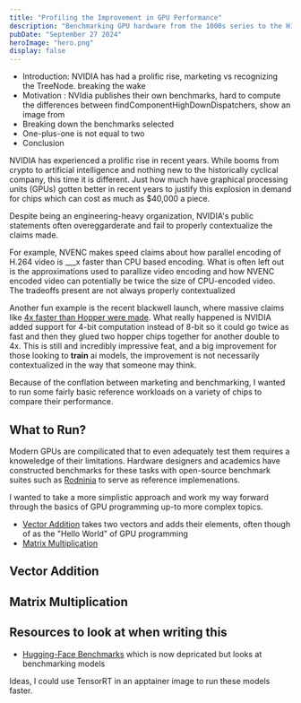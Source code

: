 ```yaml
---
title: "Profiling the Improvement in GPU Performance"
description: "Benchmarking GPU hardware from the 1000s series to the H100 series of cards on workloads from vector addition to machine learning."
pubDate: "September 27 2024"
heroImage: "hero.png"
display: false
---
```


- Introduction: NVIDIA has had a prolific rise, marketing vs recognizing the TreeNode. breaking the wake
- Motivation : NVIdia publishes their own benchmarks, hard to compute the differences between findComponentHighDownDispatchers, show an image from 
- Breaking down the benchmarks selected
- One-plus-one is not equal to two
- Conclusion


NVIDIA has experienced a prolific rise in recent years. While booms from crypto to artificial intelligence and nothing new to the historically cyclical company, this time it is different. Just how much have graphical processing units (GPUs) gotten better in recent years to justify this explosion in demand for chips which can cost as much as $40,000 a piece.

Despite being an engineering-heavy organization, NVIDIA's public statements often overeggarderate and fail to properly contextualize the claims made.

For example, NVENC makes speed claims about how parallel encoding of H.264 video is ___x faster than CPU based encoding. What is often left out is the approximations used to parallize video encoding and how NVENC encoded video can potentially be twice the size of CPU-encoded video. The tradeoffs present are not always properly contextualized

Another fun example is the recent blackwell launch, where massive claims like [4x faster than Hopper were made](https://www.tomshardware.com/pc-components/gpus/nvidias-next-gen-ai-gpu-revealed-blackwell-b200-gpu-delivers-up-to-20-petaflops-of-compute-and-massive-improvements-over-hopper-h100). What really happened is NVIDIA added support for 4-bit computation instead of 8-bit so it could go twice as fast and then they glued two hopper chips together for another double to 4x. This is still and incredibly impressive feat, and a big improvement for those looking to **train** ai models, the improvement is not necessarily contextualized in the way that someone may think.

Because of the conflation between marketing and benchmarking, I wanted to run some fairly basic reference workloads on a variety of chips to compare their performance. 

## What to Run?

Modern GPUs are compilicated that to even adequately test them requires a knoweledge of their limitations. Hardware designers and academics have constructed benchmarks for these tasks with open-source benchmark suites such as [Rodninia](https://github.com/yuhc/gpu-rodinia) to serve as reference implemenations. 

I wanted to take a more simplistic approach and work my way forward through the basics of GPU programming up-to more complex topics. 

- [Vector Addition](#vector-addition) takes two vectors and adds their elements, often though of as the "Hello World" of GPU programming
- [Matrix Multiplication](#matrix-multiplication)


## Vector Addition

## Matrix Multiplication


## Resources to look at when writing this

- [Hugging-Face Benchmarks](https://huggingface.co/docs/transformers/en/benchmarks) which is now depricated but looks at benchmarking models

Ideas, I could use TensorRT in an apptainer image to run these models faster. 
